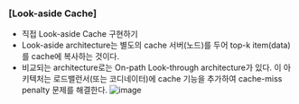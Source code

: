 ### [Look-aside Cache]
- 직접 Look-aside Cache 구현하기
- Look-aside architecture는 별도의 cache 서버(노드)를 두어 top-k item(data)를 cache에 복사하는 것이다.
- 비교되는 architecture로는 On-path Look-through architecture가 있다. 이 아키텍처는 로드밸런서(또는 코디네이터)에 cache 기능을 추가하여 cache-miss penalty 문제를 해결한다. 
![image](https://github.com/rlawjd10/Distributed-Systems/assets/108384971/6dc7eade-a4db-436c-81f0-1d744f418533)
